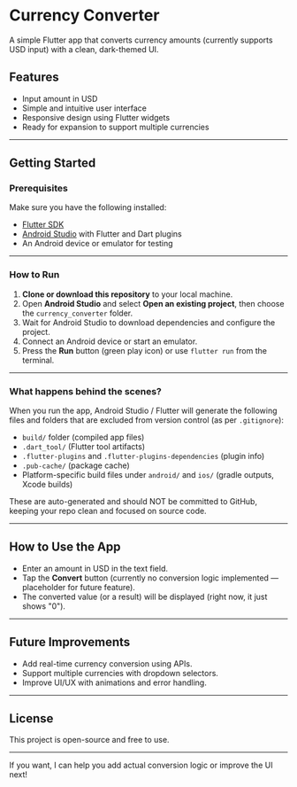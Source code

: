 # Currency Converter

A simple Flutter app that converts currency amounts (currently supports USD input) with a clean, dark-themed UI.

## Features

* Input amount in USD
* Simple and intuitive user interface
* Responsive design using Flutter widgets
* Ready for expansion to support multiple currencies

---

## Getting Started

### Prerequisites

Make sure you have the following installed:

* [Flutter SDK](https://flutter.dev/docs/get-started/install)
* [Android Studio](https://developer.android.com/studio) with Flutter and Dart plugins
* An Android device or emulator for testing

---

### How to Run

1. **Clone or download this repository** to your local machine.
2. Open **Android Studio** and select **Open an existing project**, then choose the `currency_converter` folder.
3. Wait for Android Studio to download dependencies and configure the project.
4. Connect an Android device or start an emulator.
5. Press the **Run** button (green play icon) or use `flutter run` from the terminal.

---

### What happens behind the scenes?

When you run the app, Android Studio / Flutter will generate the following files and folders that are excluded from version control (as per `.gitignore`):

* `build/` folder (compiled app files)
* `.dart_tool/` (Flutter tool artifacts)
* `.flutter-plugins` and `.flutter-plugins-dependencies` (plugin info)
* `.pub-cache/` (package cache)
* Platform-specific build files under `android/` and `ios/` (gradle outputs, Xcode builds)

These are auto-generated and should NOT be committed to GitHub, keeping your repo clean and focused on source code.

---

## How to Use the App

* Enter an amount in USD in the text field.
* Tap the **Convert** button (currently no conversion logic implemented — placeholder for future feature).
* The converted value (or a result) will be displayed (right now, it just shows "0").

---

## Future Improvements

* Add real-time currency conversion using APIs.
* Support multiple currencies with dropdown selectors.
* Improve UI/UX with animations and error handling.

---

## License

This project is open-source and free to use.

---

If you want, I can help you add actual conversion logic or improve the UI next!
